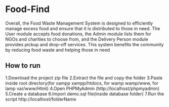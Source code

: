 # Food-Find

Overall, the Food Waste Management System is designed to efficiently manage excess food and ensure that it is distributed to those in need. The User module accepts food donations, the Admin module lists them for NGOs and charities to choose from, and the Delivery Person module provides pickup and drop-off services. This system benefits the community by reducing food waste and helping those in need

## How to run
1.Download the project zip file
2.Extract the file and copy the folder
3.Paste inside root directory(for xampp xampp/htdocs, for wamp wamp/www, for lamp var/www/Html)
4.Open PHPMyAdmin (http://localhost/phpmyadmin)
5.Create a database
6.Import demo.sql file(inside database folder)
7.Run the script http://localhost/folderName
